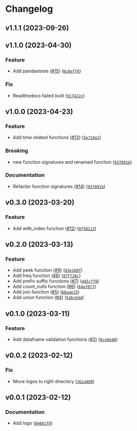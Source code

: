 # Changelog

<!--next-version-placeholder-->

## v1.1.1 (2023-09-26)


## v1.1.0 (2023-04-30)
### Feature
* Add pandastools ([#15](https://github.com/estripling/sparkit/issues/15)) ([`0c0aff6`](https://github.com/estripling/sparkit/commit/0c0aff662ef9ce3c379d0ee249f9b7ed64bf385e))

### Fix
* Readthedocs failed built ([`917422c`](https://github.com/estripling/sparkit/commit/917422cc99bb4fea3da537c5f70c71a5ea219eb7))

## v1.0.0 (2023-04-23)
### Feature
* Add time related functions ([#13](https://github.com/estripling/sparkit/issues/13)) ([`5e710e2`](https://github.com/estripling/sparkit/commit/5e710e2ca082370fb262db736034f6aa8756992c))

### Breaking
* new function signatures and renamed function ([`937891b`](https://github.com/estripling/sparkit/commit/937891bb65bd603568c09d9f16c35d042a53b2f0))

### Documentation
* Refactor function signatures ([#14](https://github.com/estripling/sparkit/issues/14)) ([`937891b`](https://github.com/estripling/sparkit/commit/937891bb65bd603568c09d9f16c35d042a53b2f0))

## v0.3.0 (2023-03-20)
### Feature
* Add with_index function ([#12](https://github.com/estripling/sparkit/issues/12)) ([`0f58112`](https://github.com/estripling/sparkit/commit/0f5811294568d12b7793c2452ae5ade411338b7b))

## v0.2.0 (2023-03-13)
### Feature
* Add peek function ([#9](https://github.com/estripling/sparkit/issues/9)) ([`d3e180f`](https://github.com/estripling/sparkit/commit/d3e180fa535527f5984085a81d1f04088313d0b2))
* Add freq function ([#8](https://github.com/estripling/sparkit/issues/8)) ([`d7f728c`](https://github.com/estripling/sparkit/commit/d7f728cf9ffca2f9e38e5a951147cd48e0e027ab))
* Add prefix suffix functions ([#7](https://github.com/estripling/sparkit/issues/7)) ([`445cff0`](https://github.com/estripling/sparkit/commit/445cff0e26d2bbb11c05c8a21ba8fb4dfa2447e9))
* Add count_nulls function ([#6](https://github.com/estripling/sparkit/issues/6)) ([`64a7077`](https://github.com/estripling/sparkit/commit/64a70774c3cc532bd92617b7734218b99924ff69))
* Add join function ([#5](https://github.com/estripling/sparkit/issues/5)) ([`b8aae15`](https://github.com/estripling/sparkit/commit/b8aae150f8828c17103ace095b09a4b32c736418))
* Add union function ([#4](https://github.com/estripling/sparkit/issues/4)) ([`5dbc6dd`](https://github.com/estripling/sparkit/commit/5dbc6dde68301c147a47eae41afcdafbbaddcc17))

## v0.1.0 (2023-03-11)
### Feature
* Add dataframe validation functions ([#3](https://github.com/estripling/sparkit/issues/3)) ([`9ce8640`](https://github.com/estripling/sparkit/commit/9ce86404b366d69e11547fdbead63d19f5f28f25))

## v0.0.2 (2023-02-12)
### Fix
* Move logos to right directory ([`362a889`](https://github.com/estripling/sparkit/commit/362a889dd4628a91339593a8d32fdc0ed96cac2a))

## v0.0.1 (2023-02-12)
### Documentation
* Add logo ([`04681f9`](https://github.com/estripling/sparkit/commit/04681f9d4d70c86e27011ade9ac9393f416beb0f))
